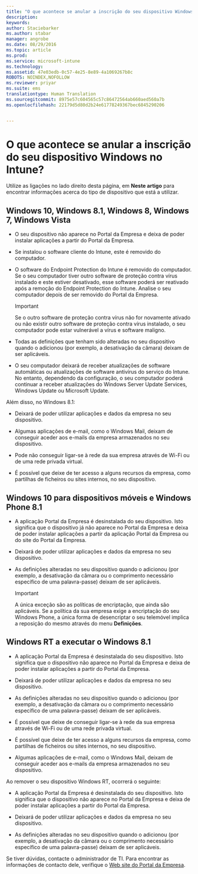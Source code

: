 ```yaml
---
title: "O que acontece se anular a inscrição do seu dispositivo Windows no Intune? | Microsoft Intune"
description: 
keywords: 
author: Staciebarker
ms.author: stabar
manager: angrobe
ms.date: 08/29/2016
ms.topic: article
ms.prod: 
ms.service: microsoft-intune
ms.technology: 
ms.assetid: 47e03edb-0c57-4e25-8e89-4a1069267b8c
ROBOTS: NOINDEX,NOFOLLOW
ms.reviewer: priyar
ms.suite: ems
translationtype: Human Translation
ms.sourcegitcommit: 8975e57c604565c57c86472564ab660aed560a7b
ms.openlocfilehash: 22179d5d80d2b24e61778249367bec6845290206


---
```



# O que acontece se anular a inscrição do seu dispositivo Windows no Intune?

Utilize as ligações no lado direito desta página, em **Neste artigo** para encontrar informações acerca do tipo de dispositivo que está a utilizar.


## Windows 10, Windows 8.1, Windows 8, Windows 7, Windows Vista

-   O seu dispositivo não aparece no Portal da Empresa e deixa de poder instalar aplicações a partir do Portal da Empresa.

-   Se instalou o software cliente do Intune, este é removido do computador.

-   O software do Endpoint Protection do Intune é removido do computador. Se o seu computador tiver outro software de proteção contra vírus instalado e este estiver desativado, esse software poderá ser reativado após a remoção do Endpoint Protection do Intune. Analise o seu computador depois de ser removido do Portal da Empresa.

    > [!IMPORTANT]
    > Se o outro software de proteção contra vírus não for novamente ativado ou não existir outro software de proteção contra vírus instalado, o seu computador pode estar vulnerável a vírus e software maligno.

-   Todas as definições que tenham sido alteradas no seu dispositivo quando o adicionou (por exemplo, a desativação da câmara) deixam de ser aplicáveis.

-   O seu computador deixará de receber atualizações de software automáticas ou atualizações de software antivírus do serviço do Intune. No entanto, dependendo da configuração, o seu computador poderá continuar a receber atualizações do Windows Server Update Services, Windows Update ou Microsoft Update.

Além disso, no Windows 8.1:

-   Deixará de poder utilizar aplicações e dados da empresa no seu dispositivo.

-   Algumas aplicações de e-mail, como o Windows Mail, deixam de conseguir aceder aos e-mails da empresa armazenados no seu dispositivo.

-   Pode não conseguir ligar-se à rede da sua empresa através de Wi-Fi ou de uma rede privada virtual.

-   É possível que deixe de ter acesso a alguns recursos da empresa, como partilhas de ficheiros ou sites internos, no seu dispositivo.

## Windows 10 para dispositivos móveis e Windows Phone 8.1

-   A aplicação Portal da Empresa é desinstalada do seu dispositivo. Isto significa que o dispositivo já não aparece no Portal da Empresa e deixa de poder instalar aplicações a partir da aplicação Portal da Empresa ou do site do Portal da Empresa.

-   Deixará de poder utilizar aplicações e dados da empresa no seu dispositivo.

-   As definições alteradas no seu dispositivo quando o adicionou (por exemplo, a desativação da câmara ou o comprimento necessário específico de uma palavra-passe) deixam de ser aplicáveis.

    > [!IMPORTANT]
    > A única exceção são as políticas de encriptação, que ainda são aplicáveis. Se a política da sua empresa exige a encriptação do seu Windows Phone, a única forma de desencriptar o seu telemóvel implica a reposição do mesmo através do menu **Definições**.

## Windows RT a executar o Windows 8.1

-   A aplicação Portal da Empresa é desinstalada do seu dispositivo. Isto significa que o dispositivo não aparece no Portal da Empresa e deixa de poder instalar aplicações a partir do Portal da Empresa.

-   Deixará de poder utilizar aplicações e dados da empresa no seu dispositivo.

-   As definições alteradas no seu dispositivo quando o adicionou (por exemplo, a desativação da câmara ou o comprimento necessário específico de uma palavra-passe) deixam de ser aplicáveis.

-   É possível que deixe de conseguir ligar-se à rede da sua empresa através de Wi-Fi ou de uma rede privada virtual.

-   É possível que deixe de ter acesso a alguns recursos da empresa, como partilhas de ficheiros ou sites internos, no seu dispositivo.

-   Algumas aplicações de e-mail, como o Windows Mail, deixam de conseguir aceder aos e-mails da empresa armazenados no seu dispositivo.

Ao remover o seu dispositivo Windows RT, ocorrerá o seguinte:

-   A aplicação Portal da Empresa é desinstalada do seu dispositivo. Isto significa que o dispositivo não aparece no Portal da Empresa e deixa de poder instalar aplicações a partir do Portal da Empresa.

-   Deixará de poder utilizar aplicações e dados da empresa no seu dispositivo.

-   As definições alteradas no seu dispositivo quando o adicionou (por exemplo, a desativação da câmara ou o comprimento necessário específico de uma palavra-passe) deixam de ser aplicáveis.

Se tiver dúvidas, contacte o administrador de TI. Para encontrar as informações de contacto dele, verifique o [Web site do Portal da Empresa](http://portal.manage.microsoft.com).



<!--HONumber=Oct16_HO3-->


